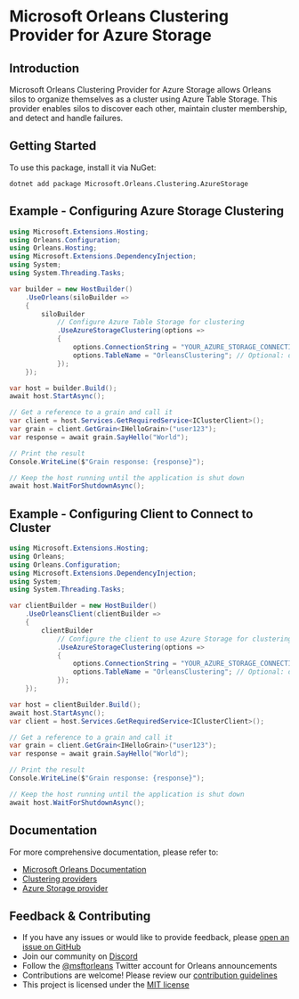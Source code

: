 # Microsoft Orleans Clustering Provider for Azure Storage

## Introduction
Microsoft Orleans Clustering Provider for Azure Storage allows Orleans silos to organize themselves as a cluster using Azure Table Storage. This provider enables silos to discover each other, maintain cluster membership, and detect and handle failures.

## Getting Started
To use this package, install it via NuGet:

```shell
dotnet add package Microsoft.Orleans.Clustering.AzureStorage
```

## Example - Configuring Azure Storage Clustering

```csharp
using Microsoft.Extensions.Hosting;
using Orleans.Configuration;
using Orleans.Hosting;
using Microsoft.Extensions.DependencyInjection;
using System;
using System.Threading.Tasks;

var builder = new HostBuilder()
    .UseOrleans(siloBuilder =>
    {
        siloBuilder
            // Configure Azure Table Storage for clustering
            .UseAzureStorageClustering(options =>
            {
                options.ConnectionString = "YOUR_AZURE_STORAGE_CONNECTION_STRING";
                options.TableName = "OrleansClustering"; // Optional: defaults to "OrleansClustering"
            });
    });

var host = builder.Build();
await host.StartAsync();

// Get a reference to a grain and call it
var client = host.Services.GetRequiredService<IClusterClient>();
var grain = client.GetGrain<IHelloGrain>("user123");
var response = await grain.SayHello("World");

// Print the result
Console.WriteLine($"Grain response: {response}");

// Keep the host running until the application is shut down
await host.WaitForShutdownAsync();
```

## Example - Configuring Client to Connect to Cluster

```csharp
using Microsoft.Extensions.Hosting;
using Orleans;
using Orleans.Configuration;
using Microsoft.Extensions.DependencyInjection;
using System;
using System.Threading.Tasks;

var clientBuilder = new HostBuilder()
    .UseOrleansClient(clientBuilder =>
    {
        clientBuilder
            // Configure the client to use Azure Storage for clustering
            .UseAzureStorageClustering(options =>
            {
                options.ConnectionString = "YOUR_AZURE_STORAGE_CONNECTION_STRING";
                options.TableName = "OrleansClustering"; // Optional: defaults to "OrleansClustering"
            });
    });

var host = clientBuilder.Build();
await host.StartAsync();
var client = host.Services.GetRequiredService<IClusterClient>();

// Get a reference to a grain and call it
var grain = client.GetGrain<IHelloGrain>("user123");
var response = await grain.SayHello("World");

// Print the result
Console.WriteLine($"Grain response: {response}");

// Keep the host running until the application is shut down
await host.WaitForShutdownAsync();
```

## Documentation
For more comprehensive documentation, please refer to:
- [Microsoft Orleans Documentation](https://learn.microsoft.com/dotnet/orleans/)
- [Clustering providers](https://learn.microsoft.com/en-us/dotnet/orleans/implementation/cluster-management)
- [Azure Storage provider](https://learn.microsoft.com/en-us/dotnet/orleans/implementation/azure-storage-providers)

## Feedback & Contributing
- If you have any issues or would like to provide feedback, please [open an issue on GitHub](https://github.com/dotnet/orleans/issues)
- Join our community on [Discord](https://aka.ms/orleans-discord)
- Follow the [@msftorleans](https://twitter.com/msftorleans) Twitter account for Orleans announcements
- Contributions are welcome! Please review our [contribution guidelines](https://github.com/dotnet/orleans/blob/main/CONTRIBUTING.md)
- This project is licensed under the [MIT license](https://github.com/dotnet/orleans/blob/main/LICENSE)